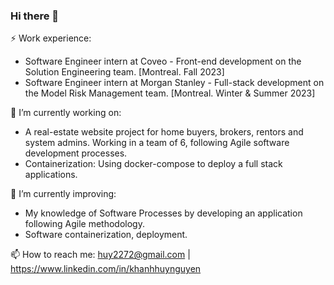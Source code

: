 ### Hi there 👋

⚡ Work experience:

* Software Engineer intern at Coveo - Front-end development on the Solution Engineering team. [Montreal. Fall 2023]
* Software Engineer intern at Morgan Stanley - Full-stack development on the Model Risk Management team. [Montreal. Winter & Summer 2023]

🔭 I’m currently working on:
* A real-estate website project for home buyers, brokers, rentors and system admins. Working in a team of 6, following Agile software development processes.
* Containerization: Using docker-compose to deploy a full stack applications.

🌱 I’m currently improving:
* My knowledge of Software Processes by developing an application following Agile methodology.
* Software containerization, deployment.

📫 How to reach me: huy2272@gmail.com | https://www.linkedin.com/in/khanhhuynguyen
